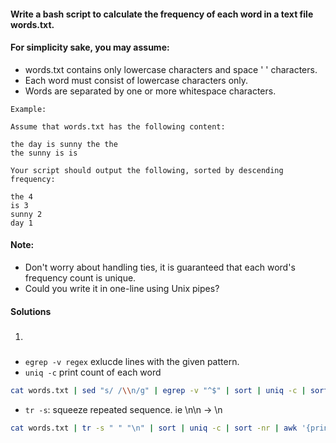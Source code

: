#### Write a bash script to calculate the frequency of each word in a text file words.txt.

#### For simplicity sake, you may assume:

-    words.txt contains only lowercase characters and space ' ' characters.
-    Each word must consist of lowercase characters only.
-    Words are separated by one or more whitespace characters.

```
Example:

Assume that words.txt has the following content:

the day is sunny the the
the sunny is is

Your script should output the following, sorted by descending frequency:

the 4
is 3
sunny 2
day 1
```

#### Note:

-    Don't worry about handling ties, it is guaranteed that each word's frequency count is unique.
-    Could you write it in one-line using Unix pipes?


#### Solutions

1. ##### 

- `egrep -v regex` exlucde lines with the given pattern.
- `uniq -c`  print count of each word

```bash
cat words.txt | sed "s/ /\\n/g" | egrep -v "^$" | sort | uniq -c | sort -nr | awk '{print $2" "$1}'
```

- `tr -s`: squeeze repeated sequence. ie \n\n -> \n 

```bash
cat words.txt | tr -s " " "\n" | sort | uniq -c | sort -nr | awk '{print $2" "$1}'
```